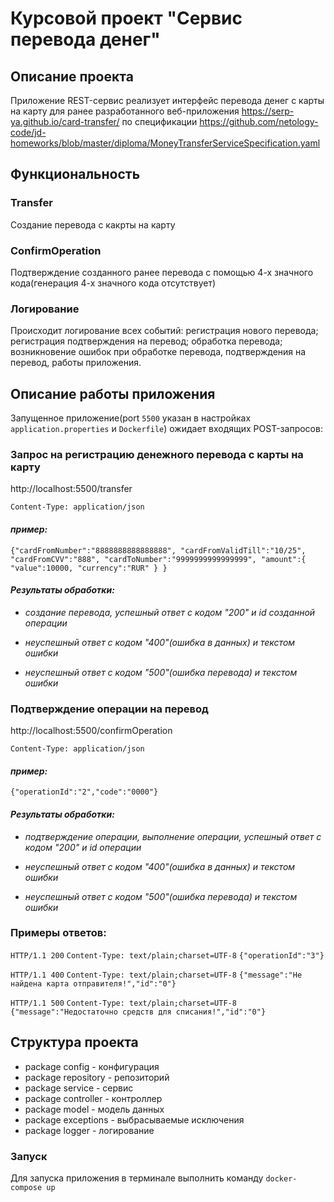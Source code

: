 # Курсовой проект "Сервис перевода денег"

## Описание проекта

Приложение REST-сервис реализует интерфейс перевода денег с карты на карту для ранее разработанного веб-приложения https://serp-ya.github.io/card-transfer/ 
по спецификации https://github.com/netology-code/jd-homeworks/blob/master/diploma/MoneyTransferServiceSpecification.yaml

## Функциональность

### Transfer

Создание перевода с какрты на карту

### ConfirmOperation

Подтверждение созданного ранее перевода с помощью 4-х значного кода(генерация 4-х значного кода отсутствует)

### Логирование

Происходит логирование всех событий: регистрация нового перевода; регистрация подтверждения на перевод; обработка перевода; возникновение ошибок при обработке перевода, 
подтверждения на перевод, работы приложения.


## Описание работы приложения

Запущенное приложение(port `5500` указан в настройках `application.properties` и `Dockerfile`) ожидает входящих POST-запросов:

### Запрос на регистрацию денежного перевода с карты на карту

http://localhost:5500/transfer 

`Content-Type: application/json`

#### *пример:*

`{"cardFromNumber":"8888888888888888",
  "cardFromValidTill":"10/25",
  "cardFromCVV":"888",
  "cardToNumber":"9999999999999999",
  "amount":{
    "value":10000,
    "currency":"RUR"
  }
}`

#### *Результаты обработки:*

+ *создание перевода, успешный ответ с кодом "200" и id созданной операции*

+ *неуспешный ответ с кодом "400"(ошибка в данных) и текстом ошибки*

+ *неуспешный ответ с кодом "500"(ошибка перевода) и текстом ошибки*

### Подтверждение операции на перевод

http://localhost:5500/confirmOperation

`Content-Type: application/json`

#### *пример:*

`{"operationId":"2","code":"0000"}`

#### *Результаты обработки:*

+ *подтверждение операции, выполнение операции, успешный ответ с кодом "200" и id операции*

+ *неуспешный ответ с кодом "400"(ошибка в данных) и текстом ошибки*

+ *неуспешный ответ с кодом "500"(ошибка перевода) и текстом ошибки*

### Примеры ответов:

`HTTP/1.1 200`
`Content-Type: text/plain;charset=UTF-8`
`{"operationId":"3"}`

`HTTP/1.1 400` 
`Content-Type: text/plain;charset=UTF-8`
`{"message":"Не найдена карта отправителя!","id":"0"}`

`HTTP/1.1 500` 
`Content-Type: text/plain;charset=UTF-8`
`{"message":"Недостаточно средств для списания!","id":"0"}`


## Структура проекта

+ package config        - конфигурация
+ package repository    - репозиторий
+ package service       - сервис
+ package controller    - контроллер
+ package model         - модель данных
+ package exceptions    - выбрасываемые исключения
+ package logger        - логирование

### Запуск

Для запуска приложения в терминале выполнить команду `docker-compose up`
